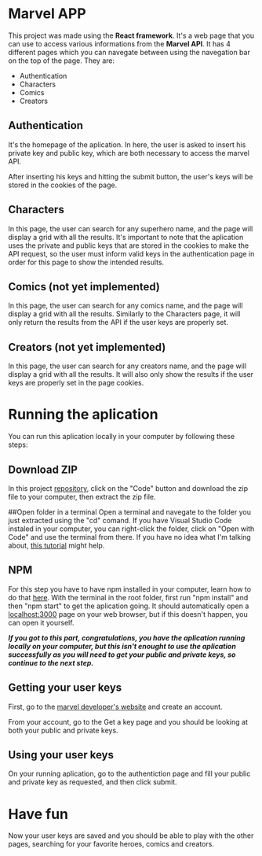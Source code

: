 # Marvel APP

This project was made using the **React framework**.
It's a web page that you can use to access various informations from the **Marvel API**.
It has 4 different pages which you can navegate between using the navegation bar on the top of the page. They are:

- Authentication
- Characters
- Comics
- Creators


## Authentication
It's the homepage of the aplication. In here, the user is asked to insert his private key and public key, which are both necessary to access the marvel API.

After inserting his keys and hitting the submit button, the user's keys will be stored in the cookies of the page.

## Characters
In this page, the user can search for any superhero name, and the page will display a grid with all the results.
It's important to note that the aplication uses the private and public keys that are stored in the cookies to make the API request, so the user must inform valid keys in the authentication page in order for this page to show the intended results.

## Comics (not yet implemented)
In this page, the user can search for any comics name, and the page will display a grid with all the results.
Similarly to the Characters page, it will only return the results from the API if the user keys are properly set.

## Creators (not yet implemented)
In this page, the user can search for any creators name, and the page will display a grid with all the results.
It will also only show the results if the user keys are properly set in the page cookies.

# Running the aplication
You can run this aplication locally in your computer by following these steps:

## Download ZIP
In this project [repository](https://github.com/Gabriel-Morghett/marvel-app), click on the "Code" button and download the zip file to your computer, then extract the zip file.

##Open folder in a terminal
Open a terminal and navegate to the folder you just extracted using the "cd" comand.
If you have Visual Studio Code instaled in your computer, you can right-click the folder, click on "Open with Code" and use the terminal from there.
If you have no idea what I'm talking about, [this tutorial](https://www.wikihow.com/Change-Directories-in-Command-Prompt) might help.

## NPM
For this step you have to have npm installed in your computer, learn how to do that [here](https://phoenixnap.com/kb/install-node-js-npm-on-windows).
With the terminal in the root folder, first run "npm install" and then "npm start" to get the aplication going.
It should automatically open a [localhost:3000](localhost:3000) page on your web browser, but if this doesn't happen, you can open it yourself.

***If you got to this part, congratulations, you have the aplication running locally on your computer, but this isn't enought to use the aplication successfully as you will need to get your public and private keys, so continue to the next step.***

## Getting your user keys
First, go to the [marvel developer's website](https://developer.marvel.com/) and create an account.

From your account, go to the Get a key page and you should be looking at both your public and private keys.

## Using your user keys
On your running aplication, go to the authentiction page and fill your public and private key as requested, and then click submit.

# Have fun
Now your user keys are saved and you should be able to play with the other pages, searching for your favorite heroes, comics and creators.
